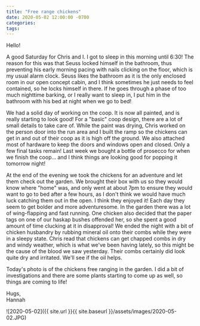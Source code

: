 ```yaml
---
title: "Free range chickens"
date: 2020-05-02 12:00:00 -0700
categories:
tags:
---
```


Hello!

A good Saturday for Chris and I. I got to sleep in this morning until 6:30! The reason for this was that Seuss locked himself in the bathroom, thus preventing his early morning pacing with nails clicking on the floor, which is my usual alarm clock. Seuss likes the bathroom as it is the only enclosed room in our open concept cabin, and I think sometimes he just needs to feel contained, so he locks himself in there. If he goes through a phase of too much nighttime barking, or I really want to sleep in, I put him in the bathroom with his bed at night when we go to bed!

We had a solid day of working on the coop. It is now all painted, and is really starting to look good! For a "basic" coop design, there are a lot of small details to take care of. While the paint was drying, Chris worked on the person door into the run area and I built the ramp so the chickens can get in and out of their coop as it is high off the ground. We also attached most of hardware to keep the doors and windows open and closed. Only a few final tasks remain! Last week we bought a bottle of prosecco for when we finish the coop...  and I think things are looking good for popping it tomorrow night!

At the end of the evening we took the chickens for an adventure and let them check out the garden. We brought their box with us so they would know where "home" was, and only went at about 7pm to ensure they would want to go to bed after a few hours, as I don't think we would have much luck catching them out in the open. I think they enjoyed it! Each day they seem to get bolder and more adventuresome. In the garden there was a lot of wing-flapping and fast running. One chicken also decided that the paper tags on one of our haskap bushes offended her, so she spent a good amount of time clucking at it in disapproval! We ended the night with a bit of chicken husbandry by rubbing mineral oil onto their combs while they were in a sleepy state. Chris read that chickens can get chapped combs in dry and windy weather, which is what we've been having lately, so this might be the cause of the blood we saw yesterday. Their combs certainly did look quite dry and irritated. We'll see if the oil helps.

Today's photo is of the chickens free ranging in the garden. I did a bit of investigations and there are some plants starting to come up as well, so things are coming to life!

Hugs,<br />
Hannah

![2020-05-02]({{ site.url }}{{ site.baseurl }}/assets/images/2020-05-02.JPG)
